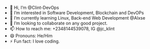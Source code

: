 - 👋 Hi, I’m @Clint-DevOps
- 👀 I’m interested in Software Development, Blockchain and DevOPs
- 🌱 I’m currently learning Linux, Back-end Web Development @Alxse
- 💞️ I’m looking to collaborate on any good project.
- 📫 How to reach me: +2348144539078, IG @jc_klint
- 😄 Pronouns: He/Him
- ⚡ Fun fact: I love coding.

<!---
Clint-DevOps/Clint-DevOps is a ✨ special ✨ repository because its `README.md` (this file) appears on your GitHub profile.
You can click the Preview link to take a look at your changes.
--->
